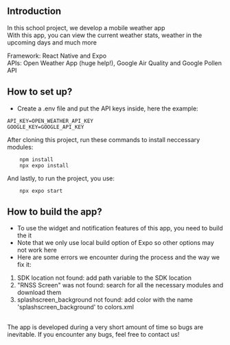 ## Introduction
In this school project, we develop a mobile weather app  
With this app, you can view the current weather stats, weather in the upcoming days and much more

Framework: React Native and Expo  
APIs: Open Weather App (huge help!), Google Air Quality and Google Pollen API

## How to set up?
- Create a .env file and put the API keys inside, here the example:
```
API_KEY=OPEN_WEATHER_API_KEY
GOOGLE_KEY=GOOGLE_API_KEY
```

After cloning this project, run these commands to install neccessary modules:

```
    npm install
    npx expo install
```

And lastly, to run the project, you use:

```
    npx expo start
```

## How to build the app?
- To use the widget and notification features of this app, you need to build the it
- Note that we only use local build option of Expo so other options may not work here 
- Here are some errors we encounter during the process and the way we fix it:
1. SDK location not found: add path variable to the SDK location
2. "RNSS Screen" was not found: search for all the necessary modules and download them
3. splashscreen_background not found: add color with the name 'splashscreen_background' to colors.xml

##
The app is developed during a very short amount of time so bugs are inevitable. If you encounter any bugs, feel free to contact us!